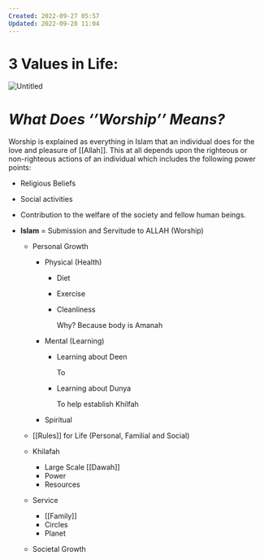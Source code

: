 ```yaml
---
Created: 2022-09-27 05:57
Updated: 2022-09-28 11:04
---
```



# 3 Values in Life:

![Untitled](Resources/Attachments/Values%2029f5470aafb440f780b71a0062c48d6f/Untitled.png)

# ***What Does ‘’Worship’’ Means?***

Worship is explained as everything in Islam that an individual does for the love and pleasure of [[Allah]]. This at all depends upon the righteous or non-righteous actions of an individual which includes the following power points:

- Religious Beliefs
- Social activities
- Contribution to the welfare of the society and fellow human beings.

- **Islam** = Submission and Servitude to ALLAH (Worship)
    - Personal Growth
        - Physical (Health)
            - Diet
            - Exercise
            - Cleanliness
                
                Why? Because body is Amanah
                
        - Mental (Learning)
            - Learning about Deen
                
                To 
                
            - Learning about Dunya
                
                To help establish Khilfah
                
            
        - Spiritual
            
            
    - [[Rules]] for Life (Personal, Familial and Social)
    - Khilafah
        - Large Scale [[Dawah]]
        - Power
        - Resources
            
            
    - Service
        - [[Family]]
        - Circles
        - Planet
    - Societal Growth